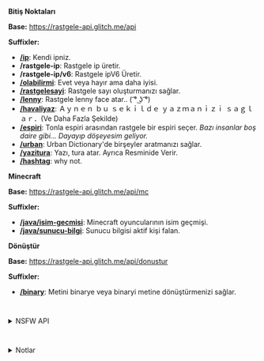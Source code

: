 
__**Bitiş Noktaları**__

**Base:** https://rastgele-api.glitch.me/api

**Suffixler:**

- **[/ip](https://rastgele-api.glitch.me/api/ip)**: Kendi ipniz.
- **/rastgele-ip**: Rastgele ip üretir.
- **/rastgele-ip/v6**: Rastgele ipV6 Üretir.
- **[/olabilirmi](https://rastgele-api.glitch.me/api/olabilirmi)**: Evet veya hayır ama daha iyisi.
- **[/rastgelesayi](https://rastgele-api.glitch.me/api/rastgelesayi)**: Rastgele sayı oluşturmanızı sağlar.
- **[/lenny](https://rastgele-api.glitch.me/api/lenny)**: Rastgele lenny face atar.. ( ͡° ͜ʖ ͡°)
- **[/havaliyaz](https://rastgele-api.glitch.me/api/havaliyaz)**: Ａｙｎｅｎ  ｂｕ  ｓｅｋｉｌｄｅ  ｙａｚｍａｎｉｚｉ  ｓａｇｌａｒ．(Ve Daha Fazla Şekilde)
- **[/espiri](https://rastgele-api.glitch.me/api/espiri)**: Tonla espiri arasından rastgele bir espiri seçer.  *Bazı insanlar boş daire gibi… Dayayıp döşeyesim geliyor.*
- **[/urban](https://rastgele-api.glitch.me/api/urban)**: Urban Dictionary'de birşeyler aratmanızı sağlar.
- **[/yazitura](https://rastgele-api.glitch.me/api/yazitura)**: Yazı, tura atar. Ayrıca Resminide Verir.
- **[/hashtag](https://rastgele-api.glitch.me/api/hashtag)**: why not.

**__Minecraft__**

**Base:** https://rastgele-api.glitch.me/api/mc

**Suffixler:**

- **[/java/isim-gecmisi](https://rastgele-api.glitch.me/api/mc/java/isim-gecmisi)**: Minecraft oyuncularının isim geçmişi.
- **[/java/sunucu-bilgi](https://rastgele-api.glitch.me/api/mc/java/sunucu-bilgi)**: Sunucu bilgisi aktif kişi falan.

__**Dönüştür**__

**Base:** https://rastgele-api.glitch.me/api/donustur

**Suffixler:**

- **[/binary](https://rastgele-api.glitch.me/api/donustur/binary)**: Metini binarye veya binaryi metine dönüştürmenizi sağlar.

` `

<details>
  
<summary>NSFW API</summary>

**Base:** http://rastgele-api.glitch.me/api/nsfw

**Suffixler:**
- **[/video](http://rastgele-api.glitch.me/api/nsfw/video)** - P()rn() videoları (`xvideos, sex.com, pornhub.com, redtube`)
- **[/gif](http://rastgele-api.glitch.me/api/nsfw/gif)** - P()rn() Gifleri (`sex.com, pornhub.com`)

</details>

` `

<details>
  <summary>Notlar</summary>
> **1.** Apiden gelen her cevap türkçedir.

> **2.** Api rate-limiti __dakikada 100__ istekdir.
</details>

